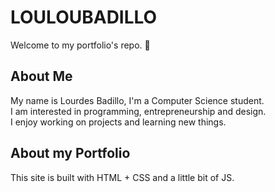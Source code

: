 # LOULOUBADILLO

Welcome to my portfolio's repo. 👋 

## About Me
My name is Lourdes Badillo, I'm a Computer Science student. <br>
I am interested in programming, entrepreneurship and design. <br>
I enjoy working on projects and learning new things. 

## About my Portfolio
This site is built with HTML + CSS and a little bit of JS. <br>



